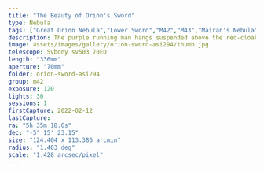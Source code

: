 ```yaml
---
title: "The Beauty of Orion's Sword"
type: Nebula
tags: ["Great Orion Nebula","Lower Sword","M42","M43","Mairan's Nebula","NGC1973","NGC1975","NGC1976","NGC1977","NGC1980","NGC1981","NGC1982","Orion Nebula","the Running Man Nebula","The star 42Ori","The star 45Ori","The star θ1Ori","The star θ2Ori","The star ιOri","Upper Sword"]
description: The purple running man hangs suspended above the red-cloaked Great Orion Nebulae. M42, M43, and NGC1977 together in the same frame!
image: assets/images/gallery/orion-sword-asi294/thumb.jpg
telescope: Svbony sv503 70ED
length: "336mm"
aperture: "70mm"
folder: orion-sword-asi294
group: m42
exposure: 120
lights: 30
sessions: 1
firstCapture: 2022-02-12 
lastCapture:
ra: "5h 35m 18.6s"
dec: "-5° 15' 23.15"
size: "124.404 x 113.386 arcmin"
radius: "1.403 deg"
scale: "1.428 arcsec/pixel"
---
```

